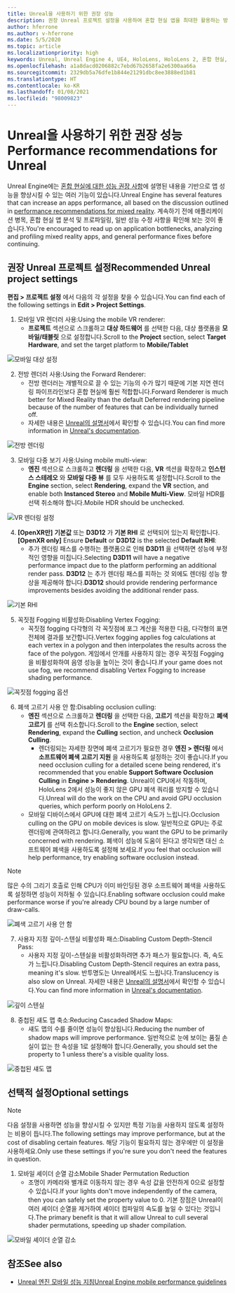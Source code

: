 ```yaml
---
title: Unreal을 사용하기 위한 권장 성능
description: 권장 Unreal 프로젝트 설정을 사용하여 혼합 현실 앱을 최대한 활용하는 방법에 대해 알아봅니다.
author: hferrone
ms.author: v-hferrone
ms.date: 5/5/2020
ms.topic: article
ms.localizationpriority: high
keywords: Unreal, Unreal Engine 4, UE4, HoloLens, HoloLens 2, 혼합 현실, 성능, 최적화, 설정, 설명서
ms.openlocfilehash: a1a8dacd0206882c7ebd67b2658fa2e6300aa66a
ms.sourcegitcommit: 2329db5a76dfe1b844e21291dbc8ee3888ed1b81
ms.translationtype: HT
ms.contentlocale: ko-KR
ms.lasthandoff: 01/08/2021
ms.locfileid: "98009823"
---
```

# <a name="performance-recommendations-for-unreal"></a><span data-ttu-id="ad0c8-104">Unreal을 사용하기 위한 권장 성능</span><span class="sxs-lookup"><span data-stu-id="ad0c8-104">Performance recommendations for Unreal</span></span>

<span data-ttu-id="ad0c8-105">Unreal Engine에는 [혼합 현실에 대한 성능 권장 사항](../platform-capabilities-and-apis/understanding-performance-for-mixed-reality.md)에 설명된 내용을 기반으로 앱 성능을 향상시킬 수 있는 여러 기능이 있습니다.</span><span class="sxs-lookup"><span data-stu-id="ad0c8-105">Unreal Engine has several features that can increase an apps performance, all based on the discussion outlined in [performance recommendations for mixed reality](../platform-capabilities-and-apis/understanding-performance-for-mixed-reality.md).</span></span> <span data-ttu-id="ad0c8-106">계속하기 전에 애플리케이션 병목, 혼합 현실 앱 분석 및 프로파일링, 일반 성능 수정 사항을 확인해 보는 것이 좋습니다.</span><span class="sxs-lookup"><span data-stu-id="ad0c8-106">You're encouraged to read up on application bottlenecks, analyzing and profiling mixed reality apps, and general performance fixes before continuing.</span></span>

## <a name="recommended-unreal-project-settings"></a><span data-ttu-id="ad0c8-107">권장 Unreal 프로젝트 설정</span><span class="sxs-lookup"><span data-stu-id="ad0c8-107">Recommended Unreal project settings</span></span>

<span data-ttu-id="ad0c8-108">**편집 > 프로젝트 설정** 에서 다음의 각 설정을 찾을 수 있습니다.</span><span class="sxs-lookup"><span data-stu-id="ad0c8-108">You can find each of the following settings in **Edit > Project Settings**.</span></span>

1. <span data-ttu-id="ad0c8-109">모바일 VR 렌더러 사용:</span><span class="sxs-lookup"><span data-stu-id="ad0c8-109">Using the mobile VR renderer:</span></span>
    * <span data-ttu-id="ad0c8-110">**프로젝트** 섹션으로 스크롤하고 **대상 하드웨어** 를 선택한 다음, 대상 플랫폼을 **모바일/태블릿** 으로 설정합니다.</span><span class="sxs-lookup"><span data-stu-id="ad0c8-110">Scroll to the **Project** section, select **Target Hardware**, and set the target platform to **Mobile/Tablet**</span></span>

![모바일 대상 설정](images/unreal/performance-recommendations-img-01.png)

2. <span data-ttu-id="ad0c8-112">전방 렌더러 사용:</span><span class="sxs-lookup"><span data-stu-id="ad0c8-112">Using the Forward Renderer:</span></span> 
    * <span data-ttu-id="ad0c8-113">전방 렌더러는 개별적으로 끌 수 있는 기능의 수가 많기 때문에 기본 지연 렌더링 파이프라인보다 혼합 현실에 훨씬 적합합니다.</span><span class="sxs-lookup"><span data-stu-id="ad0c8-113">Forward Renderer is much better for Mixed Reality than the default Deferred rendering pipeline because of the number of features that can be individually turned off.</span></span> 
    * <span data-ttu-id="ad0c8-114">자세한 내용은 [Unreal의 설명서](https://docs.unrealengine.com/Platforms/VR/DevelopVR/VRPerformance/index.html)에서 확인할 수 있습니다.</span><span class="sxs-lookup"><span data-stu-id="ad0c8-114">You can find more information in [Unreal's documentation](https://docs.unrealengine.com/Platforms/VR/DevelopVR/VRPerformance/index.html).</span></span>

![전방 렌더링](images/unreal/performance-recommendations-img-04.png)

3. <span data-ttu-id="ad0c8-116">모바일 다중 보기 사용:</span><span class="sxs-lookup"><span data-stu-id="ad0c8-116">Using mobile multi-view:</span></span>
    * <span data-ttu-id="ad0c8-117">**엔진** 섹션으로 스크롤하고 **렌더링** 을 선택한 다음, **VR** 섹션을 확장하고 **인스턴스 스테레오** 와 **모바일 다중 뷰** 를 모두 사용하도록 설정합니다.</span><span class="sxs-lookup"><span data-stu-id="ad0c8-117">Scroll to the **Engine** section, select **Rendering**, expand the **VR** section, and enable both **Instanced Stereo** and **Mobile Multi-View**.</span></span> <span data-ttu-id="ad0c8-118">모바일 HDR를 선택 취소해야 합니다.</span><span class="sxs-lookup"><span data-stu-id="ad0c8-118">Mobile HDR should be unchecked.</span></span>

![VR 렌더링 설정](images/unreal/performance-recommendations-img-03.png)

4. <span data-ttu-id="ad0c8-120">**[OpenXR만]** **기본값** 또는 **D3D12** 가 **기본 RHI** 로 선택되어 있는지 확인합니다.</span><span class="sxs-lookup"><span data-stu-id="ad0c8-120">**[OpenXR only]** Ensure **Default** or **D3D12** is the selected **Default RHI**:</span></span>
    * <span data-ttu-id="ad0c8-121">추가 렌더링 패스를 수행하는 플랫폼으로 인해 **D3D11** 을 선택하면 성능에 부정적인 영향을 미칩니다.</span><span class="sxs-lookup"><span data-stu-id="ad0c8-121">Selecting **D3D11** will have a negative performance impact due to the platform performing an additional render pass.</span></span> <span data-ttu-id="ad0c8-122">**D3D12** 는 추가 렌더링 패스를 피하는 것 외에도 렌더링 성능 향상을 제공해야 합니다.</span><span class="sxs-lookup"><span data-stu-id="ad0c8-122">**D3D12** should provide rendering performance improvements besides avoiding the additional render pass.</span></span>

![기본 RHI](images/unreal/performance-recommendations-img-09.png)

5. <span data-ttu-id="ad0c8-124">꼭짓점 Fogging 비활성화:</span><span class="sxs-lookup"><span data-stu-id="ad0c8-124">Disabling Vertex Fogging:</span></span> 
    * <span data-ttu-id="ad0c8-125">꼭짓점 fogging 다각형의 각 꼭짓점에 포그 계산을 적용한 다음, 다각형의 표면 전체에 결과를 보간합니다.</span><span class="sxs-lookup"><span data-stu-id="ad0c8-125">Vertex fogging applies fog calculations at each vertex in a polygon and then interpolates the results across the face of the polygon.</span></span> <span data-ttu-id="ad0c8-126">게임에서 안개를 사용하지 않는 경우 꼭짓점 Fogging을 비활성화하여 음영 성능을 높이는 것이 좋습니다.</span><span class="sxs-lookup"><span data-stu-id="ad0c8-126">If your game does not use fog, we recommend disabling Vertex Fogging to increase shading performance.</span></span>

![꼭짓점 fogging 옵션](images/unreal/performance-recommendations-img-05.png)

6. <span data-ttu-id="ad0c8-128">폐색 고르기 사용 안 함:</span><span class="sxs-lookup"><span data-stu-id="ad0c8-128">Disabling occlusion culling:</span></span>
    * <span data-ttu-id="ad0c8-129">**엔진** 섹션으로 스크롤하고 **렌더링** 을 선택한 다음, **고르기** 섹션을 확장하고 **폐색 고르기** 를 선택 취소합니다.</span><span class="sxs-lookup"><span data-stu-id="ad0c8-129">Scroll to the **Engine** section, select **Rendering**, expand the **Culling** section, and uncheck **Occlusion Culling**.</span></span>
        + <span data-ttu-id="ad0c8-130">렌더링되는 자세한 장면에 폐색 고르기가 필요한 경우 **엔진 > 렌더링** 에서 **소프트웨어 폐색 고르기 지원** 을 사용하도록 설정하는 것이 좋습니다.</span><span class="sxs-lookup"><span data-stu-id="ad0c8-130">If you need occlusion culling for a detailed scene being rendered, it's recommended that you enable **Support Software Occlusion Culling** in **Engine > Rendering**.</span></span> <span data-ttu-id="ad0c8-131">Unreal이 CPU에서 작동하며, HoloLens 2에서 성능이 좋지 않은 GPU 폐색 쿼리를 방지할 수 있습니다.</span><span class="sxs-lookup"><span data-stu-id="ad0c8-131">Unreal will do the work on the CPU and avoid GPU occlusion queries, which perform poorly on HoloLens 2.</span></span>
    * <span data-ttu-id="ad0c8-132">모바일 디바이스에서 GPU에 대한 폐색 고르기 속도가 느립니다.</span><span class="sxs-lookup"><span data-stu-id="ad0c8-132">Occlusion culling on the GPU on mobile devices is slow.</span></span> <span data-ttu-id="ad0c8-133">일반적으로 GPU는 주로 렌더링에 관여하려고 합니다.</span><span class="sxs-lookup"><span data-stu-id="ad0c8-133">Generally, you want the GPU to be primarily concerned with rendering.</span></span> <span data-ttu-id="ad0c8-134">폐색이 성능에 도움이 된다고 생각되면 대신 소프트웨어 폐색을 사용하도록 설정해 보세요.</span><span class="sxs-lookup"><span data-stu-id="ad0c8-134">If you feel that occlusion will help performance, try enabling software occlusion instead.</span></span> 

> [!NOTE]
> <span data-ttu-id="ad0c8-135">많은 수의 그리기 호출로 인해 CPU가 이미 바인딩된 경우 소프트웨어 폐색을 사용하도록 설정하면 성능이 저하될 수 있습니다.</span><span class="sxs-lookup"><span data-stu-id="ad0c8-135">Enabling software occlusion could make performance worse if you're already CPU bound by a large number of draw-calls.</span></span>

![폐색 고르기 사용 안 함](images/unreal/performance-recommendations-img-02.png)

7. <span data-ttu-id="ad0c8-137">사용자 지정 깊이-스텐실 비활성화 패스:</span><span class="sxs-lookup"><span data-stu-id="ad0c8-137">Disabling Custom Depth-Stencil Pass:</span></span>
    * <span data-ttu-id="ad0c8-138">사용자 지정 깊이-스텐실을 비활성화하려면 추가 패스가 필요합니다. 즉, 속도가 느립니다.</span><span class="sxs-lookup"><span data-stu-id="ad0c8-138">Disabling Custom Depth-Stencil requires an extra pass, meaning it's slow.</span></span> <span data-ttu-id="ad0c8-139">반투명도는 Unreal에서도 느립니다.</span><span class="sxs-lookup"><span data-stu-id="ad0c8-139">Translucency is also slow on Unreal.</span></span> <span data-ttu-id="ad0c8-140">자세한 내용은 [Unreal의 설명서](https://docs.unrealengine.com/Engine/Performance/Guidelines/index.html)에서 확인할 수 있습니다.</span><span class="sxs-lookup"><span data-stu-id="ad0c8-140">You can find more information in [Unreal's documentation](https://docs.unrealengine.com/Engine/Performance/Guidelines/index.html).</span></span>

![깊이 스텐실](images/unreal/performance-recommendations-img-06.png)

8. <span data-ttu-id="ad0c8-142">중첩된 섀도 맵 축소:</span><span class="sxs-lookup"><span data-stu-id="ad0c8-142">Reducing Cascaded Shadow Maps:</span></span> 
    * <span data-ttu-id="ad0c8-143">섀도 맵의 수를 줄이면 성능이 향상됩니다.</span><span class="sxs-lookup"><span data-stu-id="ad0c8-143">Reducing the number of shadow maps will improve performance.</span></span> <span data-ttu-id="ad0c8-144">일반적으로 눈에 보이는 품질 손실이 없는 한 속성을 1로 설정해야 합니다.</span><span class="sxs-lookup"><span data-stu-id="ad0c8-144">Generally, you should set the property to 1 unless there's a visible quality loss.</span></span> 

![중첩된 섀도 맵](images/unreal/performance-recommendations-img-07.png)

## <a name="optional-settings"></a><span data-ttu-id="ad0c8-146">선택적 설정</span><span class="sxs-lookup"><span data-stu-id="ad0c8-146">Optional settings</span></span>

> [!NOTE]
> <span data-ttu-id="ad0c8-147">다음 설정을 사용하면 성능을 향상시킬 수 있지만 특정 기능을 사용하지 않도록 설정하는 비용이 듭니다.</span><span class="sxs-lookup"><span data-stu-id="ad0c8-147">The following settings may improve performance, but at the cost of disabling certain features.</span></span> <span data-ttu-id="ad0c8-148">해당 기능이 필요하지 않는 경우에만 이 설정을 사용하세요.</span><span class="sxs-lookup"><span data-stu-id="ad0c8-148">Only use these settings if you're sure you don't need the features in question.</span></span>

1. <span data-ttu-id="ad0c8-149">모바일 셰이더 순열 감소</span><span class="sxs-lookup"><span data-stu-id="ad0c8-149">Mobile Shader Permutation Reduction</span></span>
    * <span data-ttu-id="ad0c8-150">조명이 카메라와 별개로 이동하지 않는 경우 속성 값을 안전하게 0으로 설정할 수 있습니다.</span><span class="sxs-lookup"><span data-stu-id="ad0c8-150">If your lights don't move independently of the camera, then you can safely set the property value to 0.</span></span> <span data-ttu-id="ad0c8-151">기본 장점은 Unreal이 여러 셰이더 순열을 제거하여 셰이더 컴파일의 속도를 높일 수 있다는 것입니다.</span><span class="sxs-lookup"><span data-stu-id="ad0c8-151">The primary benefit is that it will allow Unreal to cull several shader permutations, speeding up shader compilation.</span></span>

![모바일 셰이더 순열 감소](images/unreal/performance-recommendations-img-08.png)

## <a name="see-also"></a><span data-ttu-id="ad0c8-153">참조</span><span class="sxs-lookup"><span data-stu-id="ad0c8-153">See also</span></span>

* [<span data-ttu-id="ad0c8-154">Unreal 엔진 모바일 성능 지침</span><span class="sxs-lookup"><span data-stu-id="ad0c8-154">Unreal Engine mobile performance guidelines</span></span>]( https://docs.unrealengine.com/Platforms/Mobile/Performance/index.html)